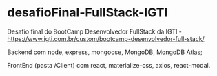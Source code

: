 # desafioFinal-FullStack-IGTI

Desafio final do BootCamp Desenvolvedor FullStack da IGTI - https://www.igti.com.br/custom/bootcamp-desenvolvedor-full-stack/

Backend com node, express,  mongoose, MongoDB, MongoDB Atlas;

FrontEnd (pasta /Client) com react, materialize-css, axios, react-modal.
